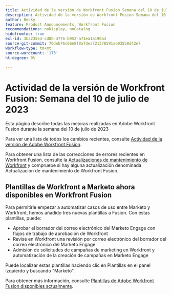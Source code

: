 ```yaml
---
title: Actividad de la versión de Workfront Fusion Semana del 10 de julio de 2023
description: Actividad de la versión de Workfront Fusion Semana del 10 de julio de 2023
author: Becky
feature: Product Announcements, Workfront Fusion
recommendations: noDisplay, noCatalog
hidefromtoc: true
exl-id: 3ba235e4-cd8b-4776-b952-a71ea1a190a4
source-git-commit: 76deb76c66e8f8a7dea721378591ae035b8d42e7
workflow-type: tm+mt
source-wordcount: '173'
ht-degree: 0%

---
```


# Actividad de la versión de Workfront Fusion: Semana del 10 de julio de 2023

Esta página describe todas las mejoras realizadas en Adobe Workfront Fusion durante la semana del 10 de julio de 2023

Para ver una lista de todos los cambios recientes, consulte [Actividad de la versión de Adobe Workfront Fusion](../../../product-announcements/product-releases/fusion-release-activity/fusion-release-activity.md).

Para obtener una lista de las correcciones de errores recientes en Workfront Fusion, consulte la [Actualizaciones de mantenimiento de Workfront](https://experienceleague.adobe.com/docs/workfront-known-issues/releases/current-updates.html) y compruebe si hay alguna actualización denominada Actualización de mantenimiento de Workfront Fusion.

## Plantillas de Workfront a Marketo ahora disponibles en Workfront Fusion

Para permitirle empezar a automatizar casos de uso entre Marketo y Workfront, hemos añadido tres nuevas plantillas a Fusion. Con estas plantillas, puede:

* Aprobar el borrador del correo electrónico del Marketo Engage con flujos de trabajo de aprobación de Workfront
* Revise en Workfront una revisión por correo electrónico del borrador del correo electrónico del Marketo Engage
* Admisión de solicitudes de campañas de marketing en Workfront y automatización de la creación de campañas en Marketo Engage

Puede localizar estas plantillas haciendo clic en Plantillas en el panel izquierdo y buscando &quot;Marketo&quot;.

Para obtener más información, consulte [Plantillas de Adobe Workfront Fusion disponibles actualmente](/help/quicksilver/workfront-fusion/scenarios/templates/currently-available-fusion-templates.md#workfront-marketo-templates).
